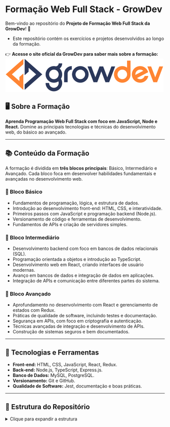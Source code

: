 # Formação Web Full Stack - GrowDev

Bem-vindo ao repositório do **Projeto de Formação Web Full Stack da GrowDev**! 🚀

- Este repositório contém os exercícios e projetos desenvolvidos ao longo da formação.

👉 **Acesse o site oficial da GrowDev para saber mais sobre a formação:**  
[![GrowDev](./assets/images/logo-growdev.png)](https://www.growdev.com.br)

## 🖥️ Sobre a Formação

**Aprenda Programação Web Full Stack com foco em JavaScript, Node e React.** Domine as principais tecnologias e técnicas do desenvolvimento web, do básico ao avançado.

---

## 📚 Conteúdo da Formação

A formação é dividida em **três blocos principais**: Básico, Intermediário e Avançado. Cada bloco foca em desenvolver habilidades fundamentais e avançadas no desenvolvimento web.

### 🔹 Bloco Básico

- Fundamentos de programação, lógica, e estrutura de dados.
- Introdução ao desenvolvimento front-end: HTML, CSS, e interatividade.
- Primeiros passos com JavaScript e programação backend (Node.js).
- Versionamento de código e ferramentas de desenvolvimento.
- Fundamentos de APIs e criação de servidores simples.

### 🔹 Bloco Intermediário

- Desenvolvimento backend com foco em bancos de dados relacionais (SQL).
- Programação orientada a objetos e introdução ao TypeScript.
- Desenvolvimento web em React, criando interfaces de usuário modernas.
- Avanço em bancos de dados e integração de dados em aplicações.
- Integração de APIs e comunicação entre diferentes partes do sistema.

### 🔹 Bloco Avançado

- Aprofundamento no desenvolvimento com React e gerenciamento de estados com Redux.
- Práticas de qualidade de software, incluindo testes e documentação.
- Segurança em APIs, com foco em criptografia e autenticação.
- Técnicas avançadas de integração e desenvolvimento de APIs.
- Construção de sistemas seguros e bem documentados.

---

## 🚀 Tecnologias e Ferramentas

- **Front-end:** HTML, CSS, JavaScript, React, Redux.
- **Back-end:** Node.js, TypeScript, Express.js.
- **Banco de Dados:** MySQL, PostgreSQL.
- **Versionamento:** Git e GitHub.
- **Qualidade de Software:** Jest, documentação e boas práticas.

---

## 📁 Estrutura do Repositório

<details>
  <summary>Clique para expandir a estrutura</summary>
  
```plaintext
/FORMACAO-WEB-FULLSTACK/
├── assets/
│   └── images/
│       └── logo-growdev.png
├── fundamentos-front-end/
│   ├── css/
│   │   ├── exercicio-base-css-atividade-1/
│   │   ├── exercicio-base-css-atividade-2/
│   │   ├── exercicio-base-css-atividade-3/
│   │   ├── exercicio-display-e-flexbox/
│   │   ├── exercicio-links-listas-tabelas/
│   │   ├── exercicio-position-pseudo-classes-elementos/
│   │   ├── exercicio-responsividade-parte-1-2-3/
│   │   └── exercicio-unidades-medidas-box-model/
│   ├── html/
│   │   ├── exercicio-conceitos-basicos-html/
│   │   ├── exercicio-imagens-links-listas/
│   │   └── exercicio-tabelas-atributos-e-html-semantico/
├── fundamentos-javascript/
│   └── javascript/
│       ├── exercicio-dados-basicos/
│       ├── exercicio-dados-estruturados/
│       ├── exercicio-escopo-de-variavel/
│       ├── exercicio-estruturas-condicionais/
│       ├── exercicio-estruturas-de-repeticao/
│       ├── exercicio-funcoes/
│       ├── exercicio-fundamentacao/
│       ├── exercicio-operadores/
│       └── exercicio-variaveis/
├── LICENSE
└── README.md

</details> 
```

---

## 🏆 Conquistas

- ✅ Microcertificados para cada etapa concluída.
- ✅ Domínio das principais tecnologias de desenvolvimento web.
- ✅ Desenvolvimento de projetos robustos e bem documentados.
- ✅ Certificação de Pós-Graduação

---

## 📸 Exemplos e Capturas de Tela

### Interface Criada no Bloco Intermediário:

_Em breve..._

### Diagrama de Banco de Dados (Bloco Avançado):

_Em breve..._

---

## 🧑‍💻 Autor

Desenvolvido por Iara Tassi.

---

## 📄 Licença

Este projeto está licenciado sob a Licença MIT. Veja o arquivo [LICENSE](LICENSE) para mais detalhes.
